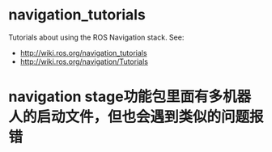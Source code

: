 # navigation_tutorials

Tutorials about using the ROS Navigation stack.
See:

- http://wiki.ros.org/navigation_tutorials
- http://wiki.ros.org/navigation/Tutorials
# navigation stage功能包里面有多机器人的启动文件，但也会遇到类似的问题报错
